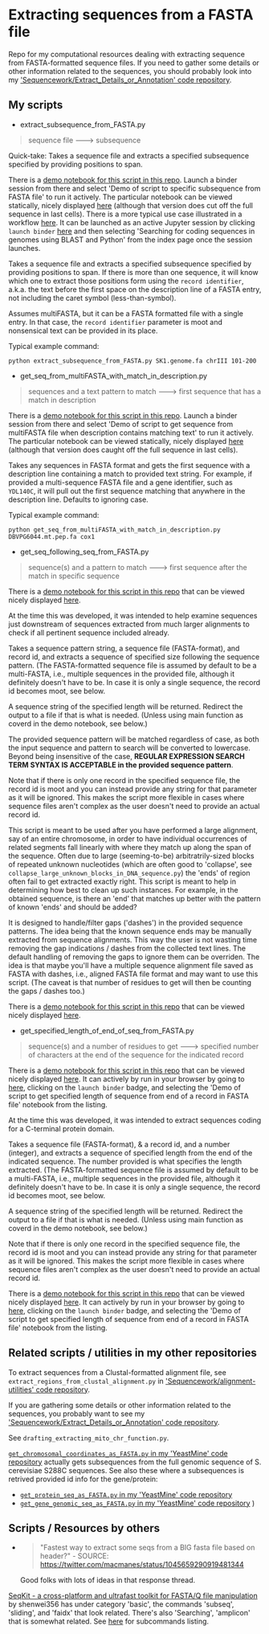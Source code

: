 # Extracting sequences from a FASTA file

Repo for my computational resources dealing with extracting sequence from FASTA-formatted sequence files. If you need to gather some details or other information related to the sequences, you should probably look into my ['Sequencework/Extract_Details_or_Annotation' code repository](https://github.com/fomightez/sequencework/tree/master/Extract_Details_or_Annotation/).


## My scripts

* extract_subsequence_from_FASTA.py
> sequence file ---> subsequence

Quick-take: Takes a sequence file and extracts a specified subsequence specified by providing positions to span.

There is a [demo notebook for this script in this repo](https://github.com/fomightez/cl_sq_demo-binder). Launch a binder session from there and select 'Demo of script to specific subsequence from FASTA file' to run it actively.  The particular notebook can be viewed statically, nicely displayed [here](https://nbviewer.jupyter.org/github/fomightez/cl_sq_demo-binder/blob/master/notebooks/Demo%20of%20script%20to%20get%20specific%20subsequence%20from%20FASTA%20file.ipynb) (although that version does cut off the full sequence in last cells). There is a more typical use case illustrated in a workflow [here](https://nbviewer.jupyter.org/github/fomightez/blast-binder/blob/master/notebooks/Searching%20for%20coding%20sequences%20in%20genomes%20using%20BLAST%20and%20Python.ipynb). It can be launched as an active Jupyter session by clicking `launch binder` [here](https://github.com/fomightez/blast-binder) and then selecting 'Searching for coding sequences in genomes using BLAST and Python' from the index page once the session launches.

Takes a sequence file and extracts a specified subsequence specified by providing positions to span. If there is more than one sequence, it will know which one to extract those positions form using the `record identifier`, a.k.a. the text before the first space on the description line of a FASTA entry, not including the caret symbol (less-than-symbol).

Assumes multiFASTA, but it can be a FASTA formatted file with a single entry. In that case, the `record identifier` parameter is moot and nonsensical text can be provided in its place.

Typical example command:

```
python extract_subsequence_from_FASTA.py SK1.genome.fa chrIII 101-200
```

* get_seq_from_multiFASTA_with_match_in_description.py
> sequences and a text pattern to match   ---> first sequence that has a match in description

There is a [demo notebook for this script in this repo](https://github.com/fomightez/cl_sq_demo-binder). Launch a binder session from there and select 'Demo of script to get sequence from multiFASTA file when description contains matching text' to run it actively.  The particular notebook can be viewed statically, nicely displayed [here](https://nbviewer.jupyter.org/github/fomightez/cl_sq_demo-binder/blob/master/notebooks/Demo%20of%20script%20to%20get%20sequence%20from%20multiFASTA%20file%20when%20description%20contains%20matching%20text.ipynb) (although that version does caught off the full sequence in last cells).

Takes any sequences in FASTA format and gets the first sequence with a description line containing a match to provided text string. For example, if provided a multi-sequence FASTA file and a gene identifier, such as `YDL140C`, it will pull out the first sequence matching that anywhere in the description line. Defaults to ignoring case.

Typical example command:

```
python get_seq_from_multiFASTA_with_match_in_description.py DBVPG6044.mt.pep.fa cox1
```



* get_seq_following_seq_from_FASTA.py
> sequence(s) and a pattern to match   ---> first sequence after the match in specific sequence

There is a [demo notebook for this script in this repo](https://github.com/fomightez/sequencework/blob/master/Extract_from_FASTA/demo%20get_seq_following_seq_from_FASTA.ipynb) that can be viewed nicely displayed [here](https://nbviewer.jupyter.org/github/fomightez/sequencework/blob/master/Extract_from_FASTA/demo%20get_seq_following_seq_from_FASTA.ipynb).

At the time this was developed, it was intended to help examine sequences just downstream of sequences extracted from much larger alignments to check if all pertinent sequence included already.

Takes a sequence pattern string, a sequence file (FASTA-format), and  record id, and extracts a sequence of specified size following the sequence pattern. (The FASTA-formatted sequence file is assumed by default to be a multi-FASTA, i.e., multiple sequences in the provided file, although it definitely doesn't have to be. In case it is only a single sequence, the record id becomes moot, see below.

A sequence string of the specified length will be returned. Redirect the output to a file if that is what is needed. (Unless using main function as coverd in the demo notebook, see below.)

The provided sequence pattern will be matched regardless of case, as both the input sequence and pattern to search will be converted to lowercase. Beyond being insensitive of the case, **REGULAR EXPRESSION SEARCH TERM SYNTAX IS ACCEPTABLE in the provided sequence pattern**.

Note that if there is only one record in the specified sequence file, the record id is moot and you can instead provide any string for that parameter as it will be ignored. This makes the script more flexible in cases where sequence files aren't complex as the user doesn't need to provide an actual record id.

This script is meant to be used after you have performed a large alignment, say of an entire chromosome, in order to have individual occurrences of related segments fall linearly with where they match up along the span of the sequence. Often due to  large (seeming-to-be) arbitratrily-sized blocks of repeated unknown nucleotides (which are often good to 'collapse', see `collapse_large_unknown_blocks_in_DNA_sequence.py`) the 'ends' of region often fail to get extracted exactly right. This script is meant to help in determining how best to clean up such instances. For example, in the obtained sequence, is there an 'end' that matches up better with the pattern of known 'ends' and should be added?


It is designed to handle/filter gaps ('dashes') in the provided sequence patterns. The idea being that the known sequence ends may be manually extracted from sequence alignments. This way the user is not wasting time removing the gap indications / dashes from the collected text lines. The default handling of removing the gaps to ignore them can be overriden. The idea is that maybe you'll have a multiple sequence alignment file saved as FASTA with dashes, i.e., aligned FASTA file format and may want to use this script.  (The caveat is that number of residues to get will then be counting the gaps / dashes too.)

There is a [demo notebook for this script in this repo](https://github.com/fomightez/sequencework/blob/master/Extract_from_FASTA/demo%20get_seq_following_seq_from_FASTA.ipynb) that can be viewed nicely displayed [here](https://nbviewer.jupyter.org/github/fomightez/sequencework/blob/master/Extract_from_FASTA/demo%20get_seq_following_seq_from_FASTA.ipynb).



* get_specified_length_of_end_of_seq_from_FASTA.py
> sequence(s) and a number of residues to get   ---> specified number of characters at the end of the sequence for the indicated record

There is a [demo notebook for this script in this repo](https://github.com/fomightez/cl_sq_demo-binder/tree/master/notebooks/demo%20get_specified_length_of_end_of_seq_from_FASTA.ipynb) that can be viewed nicely displayed [here](https://nbviewer.jupyter.org/github/fomightez/cl_sq_demo-binder/tree/master/notebooks/demo%20get_specified_length_of_end_of_seq_from_FASTA.ipynb). It can actively by run in your browser by going to [here](https://github.com/fomightez/cl_sq_demo-binder), clicking on the `launch binder` badge, and selecting the 'Demo of script to get specified length of sequence from end of a record in FASTA file' notebook from the listing.

At the time this was developed, it was intended to extract sequences coding for a C-terminal protein domain.

Takes a sequence file (FASTA-format), & a record id, and a number (integer), and extracts a sequence of specified length from the end of the indicated sequence. The number provided is what specifies the length extracted. (The FASTA-formatted sequence file is assumed by default to be a multi-FASTA, i.e., multiple sequences in the provided file, although it definitely doesn't have to be. In case it is only a single sequence, the record id becomes moot, see below.

A sequence string of the specified length will be returned. Redirect the output to a file if that is what is needed. (Unless using main function as coverd in the demo notebook, see below.)

Note that if there is only one record in the specified sequence file, the record id is moot and you can instead provide any string for that parameter as it will be ignored. This makes the script more flexible in cases where sequence files aren't complex as the user doesn't need to provide an actual record id.


There is a [demo notebook for this script in this repo](https://github.com/fomightez/cl_sq_demo-binder/tree/master/notebooks/demo%20get_specified_length_of_end_of_seq_from_FASTA.ipynb) that can be viewed nicely displayed [here](https://nbviewer.jupyter.org/github/fomightez/cl_sq_demo-binder/tree/master/notebooks/demo%20get_specified_length_of_end_of_seq_from_FASTA.ipynb). It can actively by run in your browser by going to [here](https://github.com/fomightez/cl_sq_demo-binder), clicking on the `launch binder` badge, and selecting the 'Demo of script to get specified length of sequence from end of a record in FASTA file' notebook from the listing.


## Related scripts / utilities in my other repositories

To extract sequences from a Clustal-formatted alignment file, see `extract_regions_from_clustal_alignment.py` in ['Sequencework/alignment-utilities' code repository](https://github.com/fomightez/sequencework/tree/master/alignment-utilities/).

If you are gathering some details or other information related to the sequences, you probably want to see my ['Sequencework/Extract_Details_or_Annotation' code repository](https://github.com/fomightez/sequencework/tree/master/Extract_Details_or_Annotation/).

See `drafting_extracting_mito_chr_function.py`. 

[`get_chromosomal_coordinates_as_FASTA.py` in my 'YeastMine' code repository](https://github.com/fomightez/yeastmine) actually gets subsequences from the full genomic sequence of S. cerevisiae S288C sequences. See also these where a subsequences is retrived provided id info for the gene/protein:

* [`get_protein_seq_as_FASTA.py` in my 'YeastMine' code repository](https://github.com/fomightez/yeastmine)
* [`get_gene_genomic_seq_as_FASTA.py` in my 'YeastMine' code repository](https://github.com/fomightez/yeastmine)
)

## Scripts / Resources by others

- >"Fastest way to extract some seqs from a BIG fasta file based on header?" - SOURCE: https://twitter.com/macmanes/status/1045659290919481344

  Good folks with lots of ideas in that response thread.
  
[SeqKit - a cross-platform and ultrafast toolkit for FASTA/Q file manipulation](https://github.com/shenwei356/seqkit) by shenwei356 has under category 'basic', the commands 'subseq', 'sliding', and 'faidx' that look related. There's also 'Searching', 'amplicon' that is somewhat related. See [here](https://github.com/shenwei356/seqkit#subcommands) for subcommands listing.
